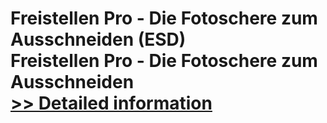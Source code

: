 # Freistellen Pro - Die Fotoschere zum Ausschneiden (ESD)<br />Freistellen Pro - Die Fotoschere zum Ausschneiden<br />[>> Detailed information](https://secure.element5.com/esales/product.html?productid=300642721&affiliateid=200057808)